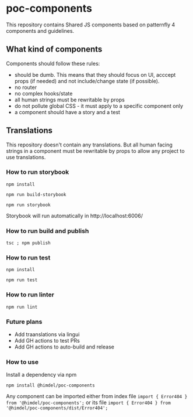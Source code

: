 # poc-components
This repository contains Shared JS components based on patternfly 4 components and guidelines.

## What kind of components

Components should follow these rules:
- should be dumb. This means that they should focus on UI, acccept props (if needed) and not include/change state (if possible).
- no router
- no complex hooks/state
- all human strings must be rewritable by props 
- do not pollute global CSS - it must apply to a specific component only 
- a component should have a story and a test

## Translations

This repository doesn't contain any translations. But all human facing strings in a component must be rewritable by props to allow any project to use translations.

### How to run storybook

```
npm install

npm run build-storybook

npm run storybook
```
Storybook will run automatically in http://localhost:6006/

### How to run build and publish

`tsc ; npm publish`

### How to run test
```
npm install

npm run test
```
### How to run linter
`npm run lint`

### Future plans
- Add traanslations via lingui
- Add GH actions to test PRs
- Add GH actions to auto-build and release
 
### How to use

Install a dependency via npm

`npm install @himdel/poc-components`

Any component can be imported either from index file 
`import { Error404 } from '@himdel/poc-components';` or its file
`import { Error404 } from '@himdel/poc-components/dist/Error404';`
